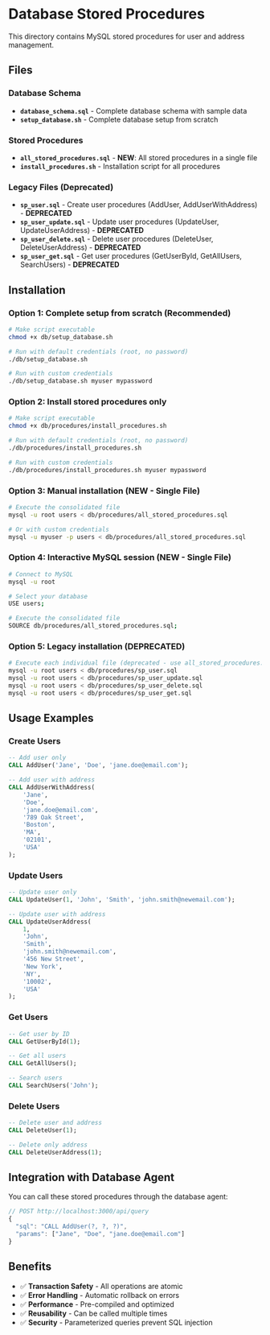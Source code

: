 # Database Stored Procedures

This directory contains MySQL stored procedures for user and address management.

## Files

### Database Schema
- **`database_schema.sql`** - Complete database schema with sample data
- **`setup_database.sh`** - Complete database setup from scratch

### Stored Procedures
- **`all_stored_procedures.sql`** - **NEW**: All stored procedures in a single file
- **`install_procedures.sh`** - Installation script for all procedures

### Legacy Files (Deprecated)
- **`sp_user.sql`** - Create user procedures (AddUser, AddUserWithAddress) - **DEPRECATED**
- **`sp_user_update.sql`** - Update user procedures (UpdateUser, UpdateUserAddress) - **DEPRECATED**
- **`sp_user_delete.sql`** - Delete user procedures (DeleteUser, DeleteUserAddress) - **DEPRECATED**
- **`sp_user_get.sql`** - Get user procedures (GetUserById, GetAllUsers, SearchUsers) - **DEPRECATED**

## Installation

### Option 1: Complete setup from scratch (Recommended)
```bash
# Make script executable
chmod +x db/setup_database.sh

# Run with default credentials (root, no password)
./db/setup_database.sh

# Run with custom credentials
./db/setup_database.sh myuser mypassword
```

### Option 2: Install stored procedures only
```bash
# Make script executable
chmod +x db/procedures/install_procedures.sh

# Run with default credentials (root, no password)
./db/procedures/install_procedures.sh

# Run with custom credentials
./db/procedures/install_procedures.sh myuser mypassword
```

### Option 3: Manual installation (NEW - Single File)
```bash
# Execute the consolidated file
mysql -u root users < db/procedures/all_stored_procedures.sql

# Or with custom credentials
mysql -u myuser -p users < db/procedures/all_stored_procedures.sql
```

### Option 4: Interactive MySQL session (NEW - Single File)
```bash
# Connect to MySQL
mysql -u root

# Select your database
USE users;

# Execute the consolidated file
SOURCE db/procedures/all_stored_procedures.sql;
```

### Option 5: Legacy installation (DEPRECATED)
```bash
# Execute each individual file (deprecated - use all_stored_procedures.sql instead)
mysql -u root users < db/procedures/sp_user.sql
mysql -u root users < db/procedures/sp_user_update.sql
mysql -u root users < db/procedures/sp_user_delete.sql
mysql -u root users < db/procedures/sp_user_get.sql
```

## Usage Examples

### Create Users
```sql
-- Add user only
CALL AddUser('Jane', 'Doe', 'jane.doe@email.com');

-- Add user with address
CALL AddUserWithAddress(
    'Jane', 
    'Doe', 
    'jane.doe@email.com',
    '789 Oak Street',
    'Boston',
    'MA',
    '02101',
    'USA'
);
```

### Update Users
```sql
-- Update user only
CALL UpdateUser(1, 'John', 'Smith', 'john.smith@newemail.com');

-- Update user with address
CALL UpdateUserAddress(
    1,
    'John', 
    'Smith', 
    'john.smith@newemail.com',
    '456 New Street',
    'New York',
    'NY',
    '10002',
    'USA'
);
```

### Get Users
```sql
-- Get user by ID
CALL GetUserById(1);

-- Get all users
CALL GetAllUsers();

-- Search users
CALL SearchUsers('John');
```

### Delete Users
```sql
-- Delete user and address
CALL DeleteUser(1);

-- Delete only address
CALL DeleteUserAddress(1);
```

## Integration with Database Agent

You can call these stored procedures through the database agent:

```javascript
// POST http://localhost:3000/api/query
{
  "sql": "CALL AddUser(?, ?, ?)",
  "params": ["Jane", "Doe", "jane.doe@email.com"]
}
```

## Benefits

- ✅ **Transaction Safety** - All operations are atomic
- ✅ **Error Handling** - Automatic rollback on errors
- ✅ **Performance** - Pre-compiled and optimized
- ✅ **Reusability** - Can be called multiple times
- ✅ **Security** - Parameterized queries prevent SQL injection

